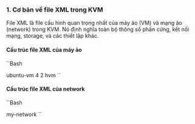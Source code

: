 ### 1. Cơ bản về file XML trong KVM
File XML là file cấu hình quan trọng nhất của máy ảo (VM) và mạng ảo (network) trong KVM. Nó định nghĩa toàn bộ thông số phần cứng, kết nối mạng, storage, và các thiết lập khác.

#### Cấu trúc file XML của máy ảo

``Bash

<domain type='kvm'>  <!-- Loại ảo hóa -->
  <name>ubuntu-vm</name>  <!-- Tên VM -->
  <memory unit='GiB'>4</memory>  <!-- RAM -->
  <vcpu>2</vcpu>  <!-- Số CPU ảo -->
  <os>
    <type arch='x86_64'>hvm</type>  <!-- Kiểu OS -->
    <boot dev='hd'/>  <!-- Boot từ disk -->
  </os>
  <devices>
    <disk type='file' device='disk'>  <!-- Ổ đĩa ảo -->
      <source file='/var/lib/libvirt/images/ubuntu.qcow2'/>
    </disk>
    <interface type='network'>  <!-- Card mạng -->
      <source network='default'/>  <!-- Dùng network 'default' -->
    </interface>
  </devices>
</domain>
``

#### Cấu trúc file XML của network

``Bash

<network>
  <name>my-network</name>  <!-- Tên mạng -->
  <forward mode='nat'/>  <!-- Chế độ NAT -->
  <ip address='192.168.100.1' netmask='255.255.255.0'>  <!-- IP dải mạng -->
    <dhcp>  <!-- Cấu hình DHCP -->
      <range start='192.168.100.100' end='192.168.100.200'/>
    </dhcp>
  </ip>
</network>
``